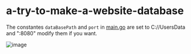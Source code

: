# a-try-to-make-a-website-database

The constantes <code>dataBasePath</code> and <code>port</code> in <a href="https://translate.google.com/?sl=en&tl=ar&op=translate">main.go</a> are set to C://UsersData and ":8080" 
modify them if you want.

![image](https://user-images.githubusercontent.com/107135539/177209757-21838c37-ab00-455f-a486-7c3300cf2660.png)
